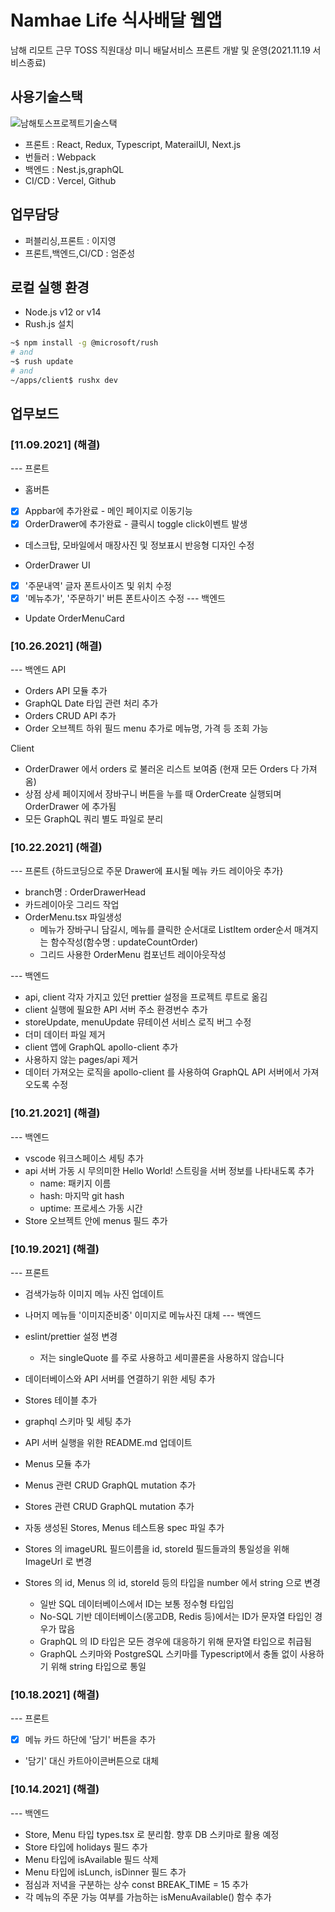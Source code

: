 # Namhae Life 식사배달 웹앱

남해 리모트 근무 TOSS 직원대상 미니 배달서비스 프론트 개발 및 운영(2021.11.19 서비스종료)

## 사용기술스택
![남해토스프로젝트기술스택](https://user-images.githubusercontent.com/55748886/173522181-5446aed3-440b-4f5b-bf21-6ced0ba89885.JPG)
- 프론트 : React, Redux, Typescript, MaterailUI, Next.js
- 번들러 : Webpack 
- 백엔드 : Nest.js,graphQL
- CI/CD : Vercel, Github

## 업무담당
- 퍼블리싱,프론트 : 이지영 
- 프론트,백엔드,CI/CD : 엄준성


## 로컬 실행 환경 
- Node.js v12 or v14
- Rush.js 설치

```bash
~$ npm install -g @microsoft/rush
# and
~$ rush update
# and
~/apps/client$ rushx dev
```

## 업무보드
### [11.09.2021] (해결)
--- 프론트
- 홈버튼
- [x] Appbar에 추가완료 - 메인 페이지로 이동기능
- [x] OrderDrawer에 추가완료 - 클릭시 toggle click이벤트 발생

- 데스크탑, 모바일에서 매장사진 및 정보표시 반응형 디자인 수정

- OrderDrawer UI
- [x]  '주문내역' 글자 폰트사이즈 및 위치 수정
- [x]  '메뉴추가', '주문하기' 버튼 폰트사이즈 수정
--- 백엔드
- Update OrderMenuCard

### [10.26.2021] (해결)
--- 백엔드
API
- Orders API 모듈 추가
- GraphQL Date 타입 관련 처리 추가
- Orders CRUD API 추가
- Order 오브젝트 하위 필드 menu 추가로 메뉴명, 가격 등 조회 가능

Client
- OrderDrawer 에서 orders 로 불러온 리스트 보여줌 (현재 모든 Orders 다 가져옴)
- 상점 상세 페이지에서 장바구니 버튼을 누를 때 OrderCreate 실행되며 OrderDrawer 에 추가됨
- 모든 GraphQL 쿼리 별도 파일로 분리

### [10.22.2021] (해결)
--- 프론트
{하드코딩으로 주문 Drawer에 표시될 메뉴 카드 레이아웃 추가}
 - branch명 : OrderDrawerHead
 - 카드레이아웃 그리드 작업
 - OrderMenu.tsx 파일생성
   - 메뉴가 장바구니 담길시, 메뉴를 클릭한 순서대로 ListItem order순서 매겨지는 함수작성(함수명 : updateCountOrder) 
   - 그리드 사용한 OrderMenu 컴포넌트 레이아웃작성 

--- 백엔드
- api, client 각자 가지고 있던 prettier 설정을 프로젝트 루트로 옮김
- client 실행에 필요한 API 서버 주소 환경번수 추가
- storeUpdate, menuUpdate 뮤테이션 서비스 로직 버그 수정
- 더미 데이터 파일 제거
- client 앱에 GraphQL apollo-client 추가
- 사용하지 않는 pages/api 제거
- 데이터 가져오는 로직을 apollo-client 를 사용하여 GraphQL API 서버에서 가져오도록 수정


### [10.21.2021] (해결)
--- 백엔드
- vscode 워크스페이스 세팅 추가
- api 서버 가동 시 무의미한 Hello World! 스트링을 서버 정보를 나타내도록 추가
	- name: 패키지 이름
	- hash: 마지막 git hash
	- uptime: 프로세스 가동 시간
- Store 오브젝트 안에 menus 필드 추가

### [10.19.2021] (해결)
--- 프론트
- 검색가능하 이미지 메뉴 사진 업데이트
- 나머지 메뉴들 '이미지준비중' 이미지로 메뉴사진 대체
--- 백엔드
- eslint/prettier 설정 변경
	- 저는 singleQuote 를 주로 사용하고 세미콜론을 사용하지 않습니다
- 데이터베이스와 API 서버를 연결하기 위한 세팅 추가
- Stores 테이블 추가
- graphql 스키마 및 세팅 추가
- API 서버 실행을 위한 README.md 업데이트
- Menus 모듈 추가
- Menus 관련 CRUD GraphQL mutation 추가
- Stores 관련 CRUD GraphQL mutation 추가
- 자동 생성된 Stores, Menus 테스트용 spec 파일 추가

- Stores 의 imageURL 필드이름을 id, storeId 필드들과의 통일성을 위해 ImageUrl 로 변경
- Stores 의 id, Menus 의 id, storeId 등의 타입을 number 에서 string 으로 변경
	- 일반 SQL 데이터베이스에서 ID는 보통 정수형 타입임
	- No-SQL 기반 데이터베이스(몽고DB, Redis 등)에서는 ID가 문자열 타입인 경우가 많음
	- GraphQL 의 ID 타입은 모든 경우에 대응하기 위해 문자열 타입으로 취급됨
	- GraphQL 스키마와 PostgreSQL 스키마를 Typescript에서 충돌 없이 사용하기 위해 string 타입으로 통일

### [10.18.2021] (해결)
--- 프론트
- [x] 메뉴 카드 하단에 '담기' 버튼을 추가
- '담기' 대신 카트아이콘버튼으로 대체

### [10.14.2021] (해결)
--- 백엔드
- Store, Menu 타입 types.tsx 로 분리함. 향후 DB 스키마로 활용 예정
- Store 타입에 holidays 필드 추가
- Menu 타입에 isAvailable 필드 삭제
- Menu 타입에 isLunch, isDinner 필드 추가
- 점심과 저녁을 구분하는 상수 const BREAK_TIME = 15 추가
- 각 메뉴의 주문 가능 여부를 가늠하는 isMenuAvailable() 함수 추가


